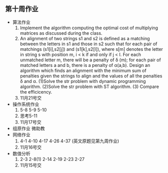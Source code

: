 ## 第十周作业
+ 算法作业
  1. Implement the algorithm computing the optimal cost of multiplying matrices as discussed during the class.
  2. An alignment of two strings s1 and s2 is defined as a matching between the letters in s1 and those in s2 such that for each pair of matchings (s1[i],s2[j]) and (s1[k],s2[l]), where s[m] denotes the letter in string s with position m,  i < k if and only if j < l. For each unmatched letter m, there will be a penalty of δ (m); for each pair of matched letters a and b, there is a penalty of α(a,b). Design an algorithm which finds an alignment with the minimum sum of penalties given the strings to align and the values of all the penalties δ and α. (1)Solve the str problem with dynamic programming algorithm.  (2)Solve the str problem with ST algorithm. (3) Compare the efficicency.
  3. 11月21号交
+ 操作系统作业
  1. 5-8 5-9 5-10
  2. 思考5-11
  3. 11月17号交
+ 组原作业 微助教
+ 网络作业
  1. 4-1 4-10 4-17 4-26 4-37 (英文原题见第九周作业)
  2. 11月16号交
+ 数值分析
  1. 2-3 2-8(1) 2-14 2-19 2-23 2-27
  2. 11月15号交
